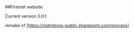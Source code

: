 ﻿##Firstnet website	

Current version 0.0.1

remake of [https://mdinterop-public.sharepoint.com/process]